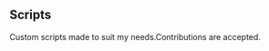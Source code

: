 ## Scripts
Custom scripts made to suit my needs.Contributions are accepted.











































































